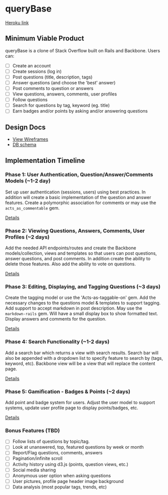 # queryBase

[Heroku link][heroku]

[heroku]: http://querybase.herokuapp.com/

## Minimum Viable Product
queryBase is a clone of Stack Overflow built on Rails and Backbone. Users can:

- [ ] Create an account
- [ ] Create sessions (log in)
- [ ] Post questions (title, description, tags)
- [ ] Answer questions (and choose the 'best' answer)
- [ ] Post comments to question or answers
- [ ] View questions, answers, comments, user profiles
- [ ] Follow questions
- [ ] Search for questions by tag, keyword (eg. title)
- [ ] Earn badges and/or points by asking and/or answering questions

## Design Docs
* [View Wireframes][views]
* [DB schema][schema]

[views]: ./project_proposal/docs/views.md
[schema]: ./project_proposal/docs/schema.md

## Implementation Timeline

### Phase 1: User Authentication, Question/Answer/Comments Models (~1-2 day)
Set up user authentication (sessions, users) using best practices. In addition
will create a basic implementation of the question and answer features. Create a
polymorphic association for comments or may use the `acts_as_commentable` gem.

[Details][phase-one]

### Phase 2: Viewing Questions, Answers, Comments, User Profiles (~2 days)
Add the needed API endpoints/routes and create the Backbone models/collection,
views and templates so that users can post questions, answer questions, and post
comments. In addition create the ability to delete those features. Also add the
ability to vote on questions.

[Details][phase-two]

### Phase 3: Editing, Displaying, and Tagging Questions (~3 days)

Create the tagging model or use the 'Acts-as-taggable-on' gem. Add the necessary
changes to the questions model & templates to support tagging. Add support to
accept markdown in post description. May use the `markdown-rails` gem. Will have a
small display box to show formatted text. Display answers and comments for the question.

[Details][phase-three]

### Phase 4: Search Functionality (~1-2 days)

Add a search bar which returns a view with search results. Search bar will also
be appended with a dropdown list to specify feature to search by (tags, keyword, etc).
Backbone view will be a view that will replace the content page.

[Details][phase-four]

### Phase 5: Gamification - Badges & Points (~2 days)

Add point and badge system for users. Adjust the user model to support systems,
update user profile page to display points/badges, etc.

[Details][phase-five]

### Bonus Features (TBD)
- [ ] Follow lists of questions by topic/tag.
- [ ] Look at unanswered, top, featured questions by week or month
- [ ] Report/Flag questions, comments, answers
- [ ] Pagination/infinite scroll
- [ ] Activity history using d3.js (points, question views, etc.)
- [ ] Social media sharing
- [ ] Anonymous user option when asking questions
- [ ] User pictures, profile page header image background
- [ ] Data analysis (most popular tags, trends, etc)

[phase-one]: ./project_proposal/docs/phases/phase1.md
[phase-two]: ./project_proposal/docs/phases/phase2.md
[phase-three]: ./project_proposal/docs/phases/phase3.md
[phase-four]: ./project_proposal/docs/phases/phase4.md
[phase-five]: ./project_proposal/docs/phases/phase5.md
